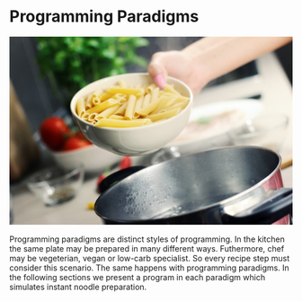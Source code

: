 # Programming Paradigms

<img src="/assets/paradigmas.jpg" width="640"/>

Programming paradigms are distinct styles of programming. In the kitchen the same plate may be prepared in many different ways. Futhermore, chef may be vegeterian, vegan or low-carb specialist. So every recipe step must consider this scenario. The same happens with programming paradigms. In the following sections we present a program in each paradigm which simulates instant noodle preparation.


